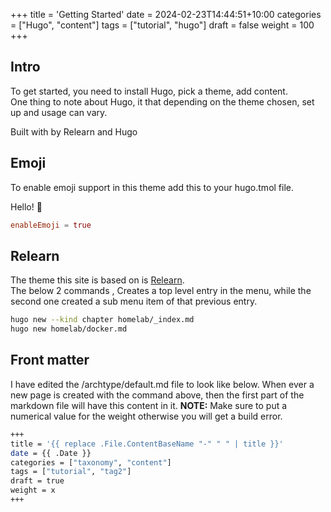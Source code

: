 +++
title = 'Getting Started'
date = 2024-02-23T14:44:51+10:00
categories = ["Hugo", "content"]
tags = ["tutorial", "hugo"]
draft = false
weight = 100
+++

## Intro  

To get started, you need to install Hugo, pick a theme, add content.  
One thing to note about Hugo, it that depending on the theme chosen, set up and usage can vary.  


Built with <i class="fas fa-heart"></i> by Relearn and Hugo

## Emoji  
To enable emoji support in this theme add this to your hugo.tmol file.  

Hello! :wave:

```toml
enableEmoji = true
```

## Relearn  
The theme this site is based on is [Relearn](https://mcshelby.github.io/hugo-theme-relearn/basics/installation/index.html).  
The below 2 commands , Creates a top level entry in the menu, while the second one created a sub menu item of that previous entry.  

```bash
hugo new --kind chapter homelab/_index.md
hugo new homelab/docker.md
```

## Front matter  

I have edited the /archtype/default.md file to look like below. When ever a new page is created with the command above, then the first part of the markdown file will have this content in it. **NOTE:** Make sure to put a numerical value for the weight otherwise you will get a build error.  

```bash
+++
title = '{{ replace .File.ContentBaseName "-" " " | title }}'
date = {{ .Date }}
categories = ["taxonomy", "content"]
tags = ["tutorial", "tag2"]
draft = true
weight = x
+++
```


